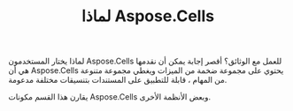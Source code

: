 ﻿---
title: لماذا Aspose.Cells
type: docs
weight: 60
url: /ar/java/aspose-cells-or-other-solutions/
description: يقارن هذا القسم مكونات Aspose.Cells وبعض الأنظمة الأخرى.
---
لماذا يختار المستخدمون Aspose.Cells للعمل مع الوثائق؟ أقصر إجابة يمكن أن نقدمها هي أن Aspose.Cells يحتوي على مجموعة ضخمة من الميزات ويغطي مجموعة متنوعة من المهام ، قابلة للتطبيق على المستندات بتنسيقات مختلفة مدعومة.

يقارن هذا القسم مكونات Aspose.Cells وبعض الأنظمة الأخرى.

